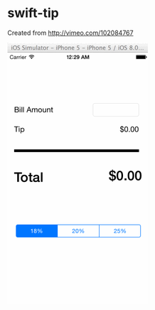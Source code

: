 swift-tip
=========

Created from http://vimeo.com/102084767

![Recording](swift-tip-1.0-recording.gif)
